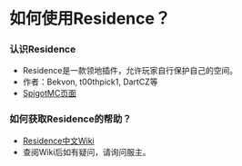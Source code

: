 # 如何使用Residence？

### 认识Residence

* Residence是一款领地插件，允许玩家自行保护自己的空间。
* 作者：Bekvon, t00thpick1, DartCZ等
* [SpigotMC页面](https://www.spigotmc.org/resources/residence-1-7-10-up-to-1-15.11480/)

### 如何获取Residence的帮助？

* [Residence中文Wiki](https://github.com/bluesadi/ResidenceChineseTutorial/wiki)
* 查阅Wiki后如有疑问，请询问服主。

